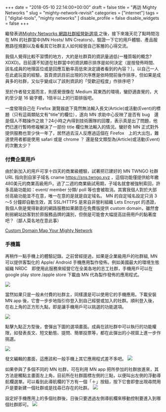 ﻿+++
date = "2018-05-10 22:14:00+00:00"
draft = false
title = "再訪 Mighty Networks "
slug = "mighty-network-revisit"
categories = ["internet"]
tags = [
  "digital-tools",
  "mighty networks" 
  ]
disable_profile = false
disable_widgets = false
+++

繼發表過[Mighty Networks 網路社群經營新選項 ](https://to.twngo.xyz/2KryBDp)之後，接下來幾天花了點時間泡在 MN 的社群當中(MN Hosts/ MN Creators)，驗證一下它的用戶體驗、產品服務路徑規劃以及看看其它社群主人如何經營自己客層的心得交流。
<!--more-->

我個人覺得比較不習慣的地方，大約是社群頁的資訊量過低(一種質報的概念?XDXD)。目前還不知道在社群當中的資訊顯示排序是如何決定（是按發佈時間、該名成員的地理區位或是回應互動率高低來決定讀者看到的內容？）。以自己一人在此處玩耍的經驗，首頁資訊目前出現的次序應是依時間前後作排序，但如果是成員多的社群，又似乎變成以了該則資訊的「受歡迎程度」作排序吧？

至於作者發文面而言，則感覺很像在 Medium 寫東西的環境，蠻舒適直覺的，大約至少是 16 級字體，1倍半以上的行距排版吧。　

一度發現自己在 Firefox 瀏覽器底下竟然無法輸入長文(Article)或活動(Event)的標題（只有這兩類貼文有"title"的欄位），遂向 MN 求助中心反映了是否有 bug　還是個人不黯操作之故？24小時之內得到技術團隊的回覆，表示真是出了問題，他們已進行暫時修複解決了一部份 title 欄位無法輸入的情況。蠻好奇 MN 正式對外提供服務也至少快一年了，居然過去沒人反應過這個在 Firefox　上的大出包，難道使用者都是使用 safari 或是 chrome ？ 還是發文類型為(Article)或活動(Event)的次數太少？

### 付費企業用戶　
由於新加入的用戶可享十四天的商業級體驗，試著把已建好的 MN TWNGO 社群 URL 指向到自家子域名 cname https://sns.twngo.xyz ，這個功能僅提供給年繳
480美元的商業高級用戶。過了二週的商業級試用期，子域名就會被強制索回，許多高級功能如：event/ member 分類/ poll 等也會被取消。其實我個人對於大部份高級功能並不在意，唯一在意的是就是自定域名。 MN 的自定域名設定只消 3～5 分鐘即自動生效，其 SSL/HTTPS 是來自非營利組織 Lets Encrypt 的憑證，我個人倒是覺得新創的網路服務如果願意在免費版提供 custom domain，雖然會削弱網站訪客對於原服務品牌的識別，但倒是可能會大幅提高註冊用戶的黏著度吧？（鄙人莫名地在意此事）

[Custom Domain Map Your Mighty Network
](https://faq.mightynetworks.com/hc/en-us/articles/210089466-Custom-Domain-Map-Your-Mighty-Network)

### 手機篇
再稍作一點手機上的體驗記錄。之前曾經提過，如果是企業級用戶的社群組, MN 可以提供客製化的 Apple/ Android 手機應用製作發佈。例如美國最大的環境生態組織 NRDC　即使用此服務來經營它在全美各地的志工社群，手機用戶可以在 google play store /apple store 下載由 MN 代為製作發佈的應用程式。

![](https://i.imgur.com/chpo4D6.png)

當然如果只是一般未付費的社群主，同樣還是可以使用它的手機應用。下載安裝 MN app 後，它會一步步地指引你登入到自己經營或加入的社群。順利登入後，在右上角的正方形九點，即是讓手機用戶可以挑選的功能選項。

![](https://i.imgur.com/Z2fausz.png)

點擊九點正方型後，會彈出下圖的選項畫面。成員在該社群中可以執行的功能權限，如發表長文、短文動態、提問、簡單投票等，都在此彈出的小視窗上進一步作挑選。

![](https://i.imgur.com/xOBL5LI.png)

發文編輯的畫面，這應該和一般手機上其它應用程式差不多吧。
![](https://i.imgur.com/eqcF7R3.png)

如果參與了多個不同的 MN 社群，可在利用 MN app 把所參加的社群放進來，其方法是觸點主畫面左上角，目前所在社群圖標左側的三點，以便叫出左側的浮動導航欄選單。可以看到此導航欄的下方有一個「＋」按鈕，按下它會即會出現尋問用戶是要新建一個社群或是找尋已存在的社群。
![](https://i.imgur.com/6nnl1SF.png)

設定好手機應用上的多個社群後，日後只要透過左側導航欄來移動控制要進入到哪個社群即可。
![](https://i.imgur.com/L8tnLaX.png)

